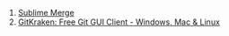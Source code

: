 1. [Sublime Merge](https://www.sublimemerge.com/)
2. [GitKraken: Free Git GUI Client - Windows, Mac & Linux](https://www.gitkraken.com/)
